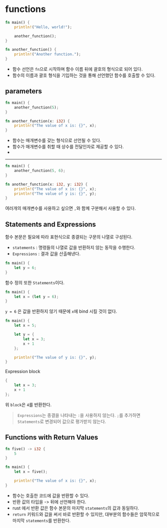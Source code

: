 # functions
``` rust
fn main() {
    println!("Hello, world!");

    another_function();
}

fn another_function() {
    println!("Another function.");
}
```
- 함수 선언은 `fn`으로 시작하며 함수 이름 뒤에 괄호의 형식으로 되어 있다.
- 함수의 이름과 괄호 형식을 기입하는 것을 통해 선언했던 함수를 호출할 수 있다.

## parameters

``` rust
fn main() {
    another_function(5);
}

fn another_function(x: i32) {
    println!("The value of x is: {}", x);
}
```
- 함수는 매개변수를 갖는 형식으로 선언될 수 있다.
- 함수가 매개변수를 취할 때 상수를 전달인자로 제공할 수 있다.
- 
--- 

```rust
fn main() {
    another_function(5, 6);
}

fn another_function(x: i32, y: i32) {
    println!("The value of x is: {}", x);
    println!("The value of y is: {}", y);
}
```

여러개의 매개변수를 사용하고 싶으면 `,`와 함께 구분해서 사용할 수 있다.

## Statements and Expressions

함수 본문은 필요에 따라 표현식으로 종결되는 구문의 나열로 구성된다.

- `statements` : 명령들의 나열로 값을 반환하지 않는 동작을 수행한다.
- `Expressions` : 결과 값을 산출해낸다.

```rust
fn main() {
    let y = 6;
}

```
함수 정의 또한 `Statements`이다.

```rust
fn main() {
    let x = (let y = 6);
}
```
`y = 6` 은 값을 반환하지 않기 때문에 `x`에 bind 시킬 것이 없다.

```rust
fn main() {
    let x = 5;

    let y = {
        let x = 3;
        x + 1
    };

    println!("The value of y is: {}", y);
}
```

Expression block
```rust
{
    let x = 3;
    x + 1
};
```
위 `block`은 `4`를 반환한다. 
> `Expressions`는 종결을 나타내는 `:`을 사용하지 않는다. `;`를 추가하면 `Statements`로 변경되어 값으로 평가받지 않는다.


## Functions with Return Values

```rust
fn five() -> i32 {
    5
}

fn main() {
    let x = five();

    println!("The value of x is: {}", x);
}
```

- 함수는 호출한 코드에 값을 반환할 수 있다.
- 반환 값의 타입을 -> 뒤에 선언해야 한다.
- rust 에서 반환 값은 함수 본문의 마지막 `statements`의 값과 동일하다.
- `return` 키워드와 값을 써서 바로 반환할 수 있지만, 대부분의 함수들은 암묵적으로 마지막 `statements`를 반환한다.